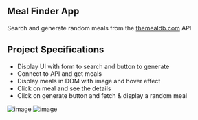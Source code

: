 ## Meal Finder App

Search and generate random meals from the [themealdb.com](www.themealdb.com) API

## Project Specifications

- Display UI with form to search and button to generate
- Connect to API and get meals
- Display meals in DOM with image and hover effect
- Click on meal and see the details
- Click on generate button and fetch & display a random meal

![image](https://user-images.githubusercontent.com/58284313/150046415-6f63b29e-62ca-43b5-aedc-8af74d4ba24f.png)
![image](https://user-images.githubusercontent.com/58284313/150046472-1002a72b-e147-436e-8eec-b0600d197344.png)
